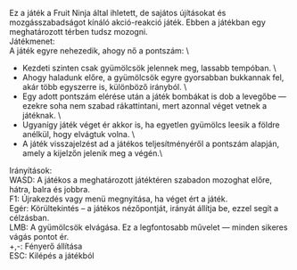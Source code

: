 Ez a játék a Fruit Ninja által ihletett, de sajátos újításokat és mozgásszabadságot kínáló akció-reakció játék.
Ebben a játékban egy meghatározott térben tudsz mozogni. \
Játékmenet: \
A játék egyre nehezedik, ahogy nő a pontszám: \ 
- Kezdeti szinten csak gyümölcsök jelennek meg, lassabb tempóban. \
- Ahogy haladunk előre, a gyümölcsök egyre gyorsabban bukkannak fel, akár több egyszerre is, különböző irányból. \
- Egy adott pontszám elérése után a játék bombákat is dob a levegőbe — ezekre soha nem szabad rákattintani, mert azonnal véget vetnek a játéknak. \
- Ugyanígy játék véget ér akkor is, ha egyetlen gyümölcs leesik a földre anélkül, hogy elvágtuk volna. \
- A játék visszajelzést ad a játékos teljesítményéről a pontszám alapján, amely a kijelzőn jelenik meg a végén.\
  
Irányítások: \
WASD: A játékos a meghatározott játéktéren szabadon mozoghat előre, hátra, balra és jobbra. \
F1: Újrakezdés vagy menü megnyitása, ha véget ért a játék. \
Egér:  Körültekintés – a játékos nézőpontját, irányát állítja be, ezzel segít a célzásban.\
LMB: A gyümölcsök elvágása. Ez a legfontosabb művelet — minden sikeres vágás pontot ér. \
+,-: Fényerő állítása \
ESC: Kilépés a játékból
